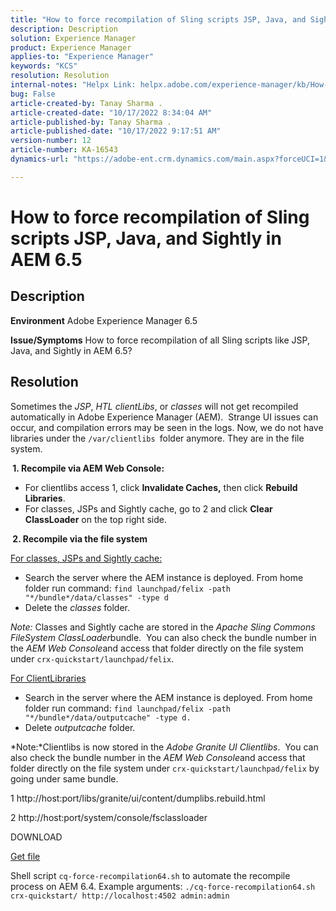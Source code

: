 ```yaml
---
title: "How to force recompilation of Sling scripts JSP, Java, and Sightly in AEM 6.5"
description: Description
solution: Experience Manager
product: Experience Manager
applies-to: "Experience Manager"
keywords: "KCS"
resolution: Resolution
internal-notes: "Helpx Link: helpx.adobe.com/experience-manager/kb/How-to-force-a-recompilation-of-all-Sling-scripts-jsps-java-sightly-on-AEM-6-4.html"
bug: False
article-created-by: Tanay Sharma .
article-created-date: "10/17/2022 8:34:04 AM"
article-published-by: Tanay Sharma .
article-published-date: "10/17/2022 9:17:51 AM"
version-number: 12
article-number: KA-16543
dynamics-url: "https://adobe-ent.crm.dynamics.com/main.aspx?forceUCI=1&pagetype=entityrecord&etn=knowledgearticle&id=3e907074-f64d-ed11-bba2-0022480868ff"

---
```

# How to force recompilation of Sling scripts JSP, Java, and Sightly in AEM 6.5

## Description

<b>Environment</b>
Adobe Experience Manager 6.5


<b>Issue/Symptoms</b>
How to force recompilation of all Sling scripts like JSP, Java, and Sightly in AEM 6.5?


## Resolution


Sometimes the *JSP*, *HTL clientLibs*, or *classes* will not get recompiled automatically in Adobe Experience Manager (AEM).  Strange UI issues can occur, and compilation errors may be seen in the logs. Now, we do not have libraries under the `/var/clientlibs `folder anymore. They are in the file system.

<b> 1. Recompile via AEM Web Console:</b>

- For clientlibs access 1, click <b>Invalidate Caches,</b> then click <b>Rebuild Libraries</b>.
- For classes, JSPs and Sightly cache, go to 2 and click <b>Clear ClassLoader</b> on the top right side.


<b> 2. Recompile via the file system</b>

<u>For classes, JSPs and Sightly cache:</u>

- Search the server where the AEM instance is deployed. From home folder run command: `find launchpad/felix -path "*/bundle*/data/classes" -type d`
- Delete the *classes* folder.


*Note:* Classes and Sightly cache are stored in the *Apache Sling Commons FileSystem ClassLoader*bundle.  You can also check the bundle number in the *AEM Web Console*and access that folder directly on the file system under `crx-quickstart/launchpad/felix`.



<u>For ClientLibraries</u>

- Search in the server where the AEM instance is deployed. From home folder run command: `find launchpad/felix -path "*/bundle*/data/outputcache" -type d.`
- Delete *outputcache* folder.


*Note:*Clientlibs is now stored in the *Adobe Granite UI Clientlibs*.  You can also check the bundle number in the *AEM Web Console*and access that folder directly on the file system under `crx-quickstart/launchpad/felix` by going under same bundle.



1 http://host:port/libs/granite/ui/content/dumplibs.rebuild.html

2 http://host:port/system/console/fsclassloader



DOWNLOAD

[Get file](https://helpx.adobe.com/content/dam/help/en/experience-manager/kb/How-to-force-a-recompilation-of-all-Sling-scripts-jsps-java-sightly-on-AEM-6-4/_jcr_content/main-pars/download_section/download-1/cq-force-recompilation64.zip "cq-force-recompilation64.zip")

Shell script `cq-force-recompilation64.sh` to automate the recompile process on AEM 6.4. Example arguments: `./cq-force-recompilation64.sh crx-quickstart/ http://localhost:4502 admin:admin`
